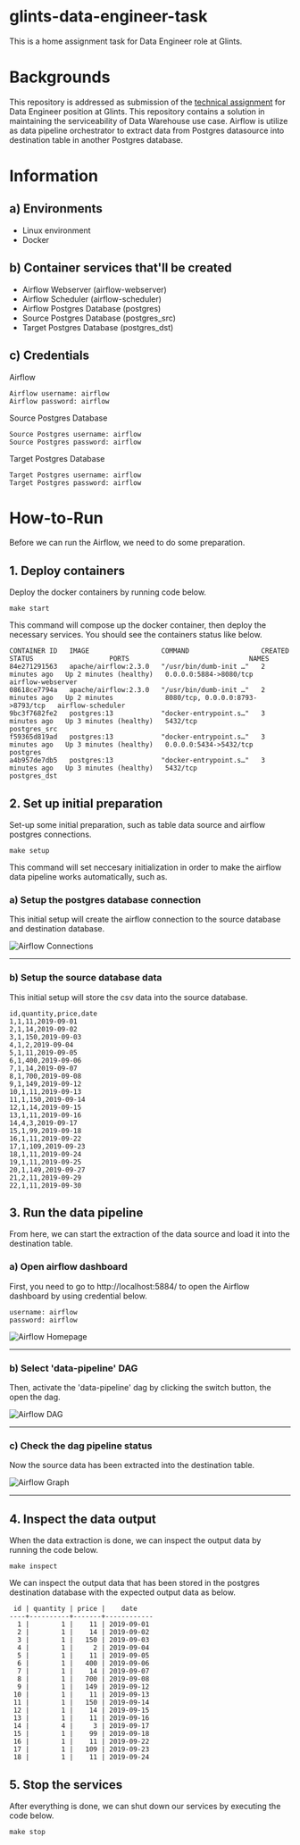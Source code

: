 # glints-data-engineer-task
This is a home assignment task for Data Engineer role at Glints.

# Backgrounds
This repository is addressed as submission of the [technical assignment](https://gist.github.com/seahyc/5b8d1fbc9126130520fcdb8b8e543198) for Data Engineer position at Glints. This repository contains a solution in maintaining the serviceability of Data Warehouse use case. Airflow is utilize as data pipeline orchestrator to extract data from Postgres datasource into destination table in another Postgres database.

# Information
## a) Environments
* Linux environment
* Docker

## b) Container services that'll be created
* Airflow Webserver (airflow-webserver)
* Airflow Scheduler (airflow-scheduler)
* Airflow Postgres Database (postgres)
* Source Postgres Database (postgres_src)
* Target Postgres Database (postgres_dst)

## c) Credentials
Airflow

    Airflow username: airflow
    Airflow password: airflow

Source Postgres Database

    Source Postgres username: airflow
    Source Postgres password: airflow

Target Postgres Database

    Target Postgres username: airflow
    Target Postgres password: airflow


# How-to-Run
Before we can run the Airflow, we need to do some preparation.

## 1. Deploy containers
Deploy the docker containers by running code below.

    make start

This command will compose up the docker container, then deploy the necessary services. You should see the containers status like below.

    CONTAINER ID   IMAGE                  COMMAND                  CREATED         STATUS                   PORTS                              NAMES
    84e271291563   apache/airflow:2.3.0   "/usr/bin/dumb-init …"   2 minutes ago   Up 2 minutes (healthy)   0.0.0.0:5884->8080/tcp             airflow-webserver
    08618ce7794a   apache/airflow:2.3.0   "/usr/bin/dumb-init …"   2 minutes ago   Up 2 minutes             8080/tcp, 0.0.0.0:8793->8793/tcp   airflow-scheduler
    9bc3f7682fe2   postgres:13            "docker-entrypoint.s…"   3 minutes ago   Up 3 minutes (healthy)   5432/tcp                           postgres_src
    f59365d819ad   postgres:13            "docker-entrypoint.s…"   3 minutes ago   Up 3 minutes (healthy)   0.0.0.0:5434->5432/tcp             postgres
    a4b957de7db5   postgres:13            "docker-entrypoint.s…"   3 minutes ago   Up 3 minutes (healthy)   5432/tcp                           postgres_dst

## 2. Set up initial preparation
Set-up some initial preparation, such as table data source and airflow postgres connections.

    make setup

This command will set neccesary initialization in order to make the airflow data pipeline works automatically, such as.

### a) Setup the postgres database connection
This initial setup will create the airflow connection to the source database and destination database.

![](./images/airflow-connections.png "Airflow Connections")

-------------------------------------------------------

### b) Setup the source database data
This initial setup will store the csv data into the source database.

    id,quantity,price,date
    1,1,11,2019-09-01
    2,1,14,2019-09-02
    3,1,150,2019-09-03
    4,1,2,2019-09-04
    5,1,11,2019-09-05
    6,1,400,2019-09-06
    7,1,14,2019-09-07
    8,1,700,2019-09-08
    9,1,149,2019-09-12
    10,1,11,2019-09-13
    11,1,150,2019-09-14
    12,1,14,2019-09-15
    13,1,11,2019-09-16
    14,4,3,2019-09-17
    15,1,99,2019-09-18
    16,1,11,2019-09-22
    17,1,109,2019-09-23
    18,1,11,2019-09-24
    19,1,11,2019-09-25
    20,1,149,2019-09-27
    21,2,11,2019-09-29
    22,1,11,2019-09-30

## 3. Run the data pipeline
From here, we can start the extraction of the data source and load it into the destination table.

### a) Open airflow dashboard
First, you need to go to http://localhost:5884/ to open the Airflow dashboard by using credential below.

    username: airflow
    password: airflow

![](./images/airflow-homepage.png "Airflow Homepage")

-------------------------------------------------------

### b) Select 'data-pipeline' DAG
Then, activate the 'data-pipeline' dag by clicking the switch button, the open the dag.

![](./images/airflow-dag.png "Airflow DAG")

-------------------------------------------------------

### c) Check the dag pipeline status
Now the source data has been extracted into the destination table.

![](./images/airflow-graph.png "Airflow Graph")

-------------------------------------------------------

## 4. Inspect the data output
When the data extraction is done, we can inspect the output data by running the code below.

    make inspect

We can inspect the output data that has been stored in the postgres destination database with the expected output data as below.

     id | quantity | price |    date    
    ----+----------+-------+------------
      1 |        1 |    11 | 2019-09-01
      2 |        1 |    14 | 2019-09-02
      3 |        1 |   150 | 2019-09-03
      4 |        1 |     2 | 2019-09-04
      5 |        1 |    11 | 2019-09-05
      6 |        1 |   400 | 2019-09-06
      7 |        1 |    14 | 2019-09-07
      8 |        1 |   700 | 2019-09-08
      9 |        1 |   149 | 2019-09-12
     10 |        1 |    11 | 2019-09-13
     11 |        1 |   150 | 2019-09-14
     12 |        1 |    14 | 2019-09-15
     13 |        1 |    11 | 2019-09-16
     14 |        4 |     3 | 2019-09-17
     15 |        1 |    99 | 2019-09-18
     16 |        1 |    11 | 2019-09-22
     17 |        1 |   109 | 2019-09-23
     18 |        1 |    11 | 2019-09-24

## 5. Stop the services
After everything is done, we can shut down our services by executing the code below.

    make stop
